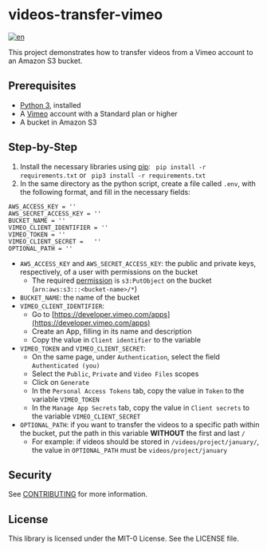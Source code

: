 # videos-transfer-vimeo
[![en](https://img.shields.io/badge/lang-pt--br-green.svg)](https://github.com/aws-samples/videos-transfer-vimeo/edit/main/README.pt-br.md)

This project demonstrates how to transfer videos from a Vimeo account to an Amazon S3 bucket.

## Prerequisites

- [Python 3](https://www.python.org/downloads/), installed
- A [Vimeo](https://vimeo.com/) account with a Standard plan or higher
- A bucket in Amazon S3
## Step-by-Step

1. Install the necessary libraries using [pip](https://pypi.org/project/pip/): ``` pip install -r requirements.txt``` or ``` pip3 install -r requirements.txt```
2. In the same directory as the python script, create a file called ```.env```, with the following format, and fill in the necessary fields:
 ``` 
 AWS_ACCESS_KEY = ''
 AWS_SECRET_ACCESS_KEY = ''
 BUCKET_NAME = ''
 VIMEO_CLIENT_IDENTIFIER = ''
 VIMEO_TOKEN = ''
 VIMEO_CLIENT_SECRET =   ''
 OPTIONAL_PATH = ''
```
- ```AWS_ACCESS_KEY``` and ```AWS_SECRET_ACCESS_KEY```: the public and private keys, respectively, of a user with permissions on the bucket
  - The required [permission](https://docs.aws.amazon.com/IAM/latest/UserGuide/access_policies.html#policies_id-based) is ```s3:PutObject``` on the bucket (```arn:aws:s3:::<bucket-name>/*```)
- ```BUCKET_NAME```: the name of the bucket
- ```VIMEO_CLIENT_IDENTIFIER```:
   - Go to [https://developer.vimeo.com/apps](https://developer.vimeo.com/apps)
   - Create an App, filling in its name and description
   - Copy the value in ```Client identifier``` to the variable
- ```VIMEO_TOKEN``` and ```VIMEO_CLIENT_SECRET```:
   - On the same page, under ```Authentication```, select the field ```Authenticated (you) ```
   - Select the ```Public```, ```Private``` and ```Video Files``` scopes
   - Click on ```Generate```
   - In the ```Personal Access Tokens``` tab, copy the value in ```Token``` to the variable ```VIMEO_TOKEN```
   - In the ```Manage App Secrets``` tab, copy the value in ```Client secrets``` to the variable ```VIMEO_CLIENT_SECRET```
- ```OPTIONAL_PATH```: if you want to transfer the videos to a specific path within the bucket, put the path in this variable **WITHOUT** the first and last ```/``` 
   - For example: if videos should be stored in ```/videos/project/january/```, the value in ```OPTIONAL_PATH``` must be ```videos/project/january```
 
## Security

See [CONTRIBUTING](CONTRIBUTING.md#security-issue-notifications) for more information.

## License

This library is licensed under the MIT-0 License. See the LICENSE file.
